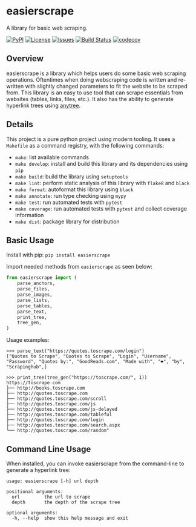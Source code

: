 # easierscrape

A library for basic web scraping.

[![PyPI](https://img.shields.io/pypi/v/easierscrape)](https://pypi.org/project/easierscrape/)
[![License](https://img.shields.io/badge/License-Apache%202.0-green.svg)](https://opensource.org/licenses/Apache-2.0)
[![Issues](https://img.shields.io/github/issues/dag2226/easierscrape)](https://github.com/dag2226/easierscrape/issues)
[![Build Status](https://github.com/dag2226/easierscrape/workflows/Build%20Status/badge.svg?branch=main)](https://github.com/dag2226/easierscrape/actions?query=workflow%3A%22Build+Status%22)
[![codecov](https://codecov.io/gh/dag2226/easierscrape/branch/main/graph/badge.svg)](https://codecov.io/gh/dag2226/easierscrape)

## Overview
easierscrape is a library which helps users do some basic web scraping operations. Oftentimes when doing webscraping code is written and re-written with slightly changed parameters to fit the website to be scraped from. This library is an easy to use tool that can scrape essentials from websites (tables, links, files, etc.). It also has the ability to generate hyperlink trees using [anytree](https://github.com/c0fec0de/anytree).

## Details
This project is a pure python project using modern tooling. It uses a `Makefile` as a command registry, with the following commands:
- `make`: list available commands
- `make develop`: install and build this library and its dependencies using `pip`
- `make build`: build the library using `setuptools`
- `make lint`: perform static analysis of this library with `flake8` and `black`
- `make format`: autoformat this library using `black`
- `make annotate`: run type checking using `mypy`
- `make test`: run automated tests with `pytest`
- `make coverage`: run automated tests with `pytest` and collect coverage information
- `make dist`: package library for distribution

## Basic Usage
Install with pip: `pip install easierscrape`

Import needed methods from `easierscrape` as seen below:
```python
from easierscrape import (
    parse_anchors,
    parse_files,
    parse_images,
    parse_lists,
    parse_tables,
    parse_text,
    print_tree,
    tree_gen,
)
```

Usage examples:
```
>>> parse_text("https://quotes.toscrape.com/login")
["Quotes to Scrape", "Quotes to Scrape", "Login", "Username", "Password", "Quotes by:", "GoodReads.com", "Made with", "❤", "by", "Scrapinghub",]

>>> print_tree(tree_gen("https://toscrape.com/", 1))
https://toscrape.com
├── http://books.toscrape.com
├── http://quotes.toscrape.com
├── http://quotes.toscrape.com/scroll
├── http://quotes.toscrape.com/js
├── http://quotes.toscrape.com/js-delayed
├── http://quotes.toscrape.com/tableful
├── http://quotes.toscrape.com/login
├── http://quotes.toscrape.com/search.aspx
└── http://quotes.toscrape.com/random"
```

## Command Line Usage
When installed, you can invoke easierscrape from the command-line to generate a hyperlink tree:
```
usage: easierscrape [-h] url depth

positional arguments:
  url         the url to scrape
  depth       the depth of the scrape tree

optional arguments:
  -h, --help  show this help message and exit
```
